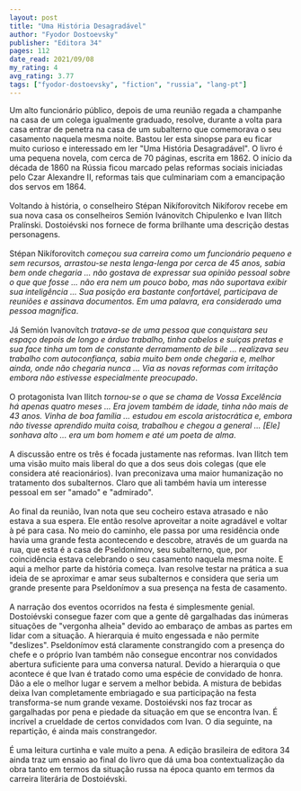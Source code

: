 ```yaml
---
layout: post
title: "Uma História Desagradável"
author: "Fyodor Dostoevsky"
publisher: "Editora 34"
pages: 112
date_read: 2021/09/08
my_rating: 4
avg_rating: 3.77
tags: ["fyodor-dostoevsky", "fiction", "russia", "lang-pt"]
---
```


Um alto funcionário público, depois de uma reunião regada a champanhe na casa de um colega igualmente graduado, resolve, durante a volta para casa entrar de penetra na casa de um subalterno que comemorava o seu casamento naquela mesma noite. Bastou ler esta sinopse para eu ficar muito curioso e interessado em ler "Uma História Desagradável". O livro é uma pequena novela, com cerca de 70 páginas, escrita em 1862. O início da década de 1860 na Rússia ficou marcado pelas reformas sociais iniciadas pelo Czar Alexandre II, reformas tais que culminariam com a emancipação dos servos em 1864.<br/><br/>Voltando à história, o conselheiro Stépan Nikíforovitch Nikíforov recebe em sua nova casa os conselheiros Semión Ivánovitch Chipulenko e Ivan Ilitch Pralínski. Dostoiévski nos fornece de forma brilhante uma descrição destas personagens. <br/><br/>Stépan Nikíforovitch <i>começou sua carreira como um funcionário pequeno e sem recursos, arrastou-se nesta lenga-lenga por cerca de 45 anos, sabia bem onde chegaria ... não gostava de expressar sua opinião pessoal sobre o que que fosse ... não era nem um pouco bobo, mas não suportava exibir sua inteligência ... Sua posição era bastante confortável, participava de reuniões e assinava documentos. Em uma palavra, era considerado uma pessoa magnifica</i>.<br/><br/>Já Semión Ivanovítch <i>tratava-se de uma pessoa que conquistara seu espaço depois de longo e árduo trabalho, tinha cabelos e suíças pretas e sua face tinha um tom de constante derramamento de bile ... realizava seu trabalho com autoconfiança, sabia muito bem onde chegaria e, melhor ainda, onde não chegaria nunca ... Via as novas reformas com irritação embora não estivesse especialmente preocupado</i>.<br/><br/>O protagonista Ivan Ilitch  <i>tornou-se o que se chama de Vossa Excelência há apenas quatro meses ... Era jovem também de idade, tinha não mais de 43 anos. Vinha de boa família ... estudou em escola aristocrática e, embora não tivesse aprendido muita coisa, trabalhou e chegou a general ... [Ele] sonhava alto ... era um bom homem e até um poeta de alma</i>.<br/><br/>A discussão entre os três é focada justamente nas reformas. Ivan Ilitch tem uma visão muito mais liberal do que a dos seus dois colegas (que ele considera até reacionários). Ivan preconizava uma maior humanização no tratamento dos subalternos. Claro que ali também havia um interesse pessoal em ser "amado" e "admirado".<br/><br/>Ao final da reunião, Ivan nota que seu cocheiro estava atrasado e não estava a sua espera. Ele então  resolve aproveitar a noite agradável e voltar à pé para casa. No meio do caminho, ele passa por uma residência onde havia uma grande festa acontecendo e descobre, através de um guarda na rua, que esta é a casa de Pseldonímov, seu subalterno, que, por coincidência estava celebrando o seu casamento naquela mesma noite. E aqui a melhor parte da história começa. Ivan resolve testar na prática a sua ideia de se aproximar e amar seus subalternos e considera que seria um grande presente para Pseldonímov a sua presença na festa de casamento. <br/><br/>A narração dos eventos ocorridos na festa é simplesmente genial. Dostoiévski consegue fazer com que a gente dê gargalhadas das inúmeras situações de "vergonha alheia" devido ao embaraço de ambas as partes em lidar com a situação. A hierarquia é muito engessada e não permite "deslizes". Pseldonímov está claramente constrangido com a presença do chefe e o próprio Ivan também não consegue encontrar nos convidados abertura suficiente para uma conversa natural. Devido a hierarquia o que acontece é que Ivan é tratado como uma espécie de convidado de honra. Dão a ele o melhor lugar e servem a melhor bebida. A mistura de bebidas deixa Ivan completamente embriagado e sua participação na festa transforma-se num grande vexame. Dostoiévski nos faz trocar as gargalhadas por pena e piedade da situação em que se encontra Ivan. É incrível a crueldade de certos convidados com Ivan. O dia seguinte, na repartição, é ainda mais constrangedor. <br/><br/>É uma leitura curtinha e vale muito a pena. A edição brasileira de editora 34 ainda traz um ensaio ao final do livro que dá uma boa contextualização da obra tanto em termos da situação russa na época quanto em termos da carreira literária de Dostoiévski.

